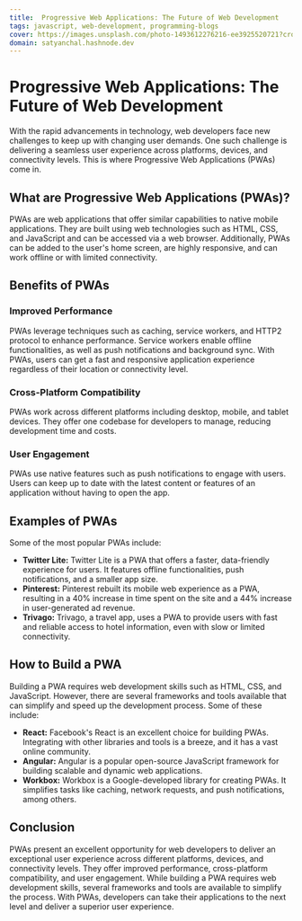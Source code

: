 ```yaml
---
title:  Progressive Web Applications: The Future of Web Development 
tags: javascript, web-development, programming-blogs
cover: https://images.unsplash.com/photo-1493612276216-ee3925520721?crop=entropy&cs=tinysrgb&fit=max&fm=jpg&ixid=MnwzNDExMjB8MHwxfHNlYXJjaHwyNXx8cHJvZ3JhbW1pbmd8ZW58MHx8fHwxNjc5MTc2Nzkx&ixlib=rb-4.0.3&q=80&w=1080
domain: satyanchal.hashnode.dev
--- 
```

# Progressive Web Applications: The Future of Web Development 

With the rapid advancements in technology, web developers face new challenges to keep up with changing user demands. One such challenge is delivering a seamless user experience across platforms, devices, and connectivity levels. This is where Progressive Web Applications (PWAs) come in. 

## What are Progressive Web Applications (PWAs)? 

PWAs are web applications that offer similar capabilities to native mobile applications. They are built using web technologies such as HTML, CSS, and JavaScript and can be accessed via a web browser. Additionally, PWAs can be added to the user's home screen, are highly responsive, and can work offline or with limited connectivity. 

## Benefits of PWAs 

### Improved Performance 

PWAs leverage techniques such as caching, service workers, and HTTP2 protocol to enhance performance. Service workers enable offline functionalities, as well as push notifications and background sync. With PWAs, users can get a fast and responsive application experience regardless of their location or connectivity level. 

### Cross-Platform Compatibility 

PWAs work across different platforms including desktop, mobile, and tablet devices. They offer one codebase for developers to manage, reducing development time and costs. 

### User Engagement 

PWAs use native features such as push notifications to engage with users. Users can keep up to date with the latest content or features of an application without having to open the app. 

## Examples of PWAs 

Some of the most popular PWAs include: 

- **Twitter Lite:** Twitter Lite is a PWA that offers a faster, data-friendly experience for users. It features offline functionalities, push notifications, and a smaller app size. 
- **Pinterest:** Pinterest rebuilt its mobile web experience as a PWA, resulting in a 40% increase in time spent on the site and a 44% increase in user-generated ad revenue. 
- **Trivago:** Trivago, a travel app, uses a PWA to provide users with fast and reliable access to hotel information, even with slow or limited connectivity. 

## How to Build a PWA 

Building a PWA requires web development skills such as HTML, CSS, and JavaScript. However, there are several frameworks and tools available that can simplify and speed up the development process. Some of these include: 

- **React:** Facebook's React is an excellent choice for building PWAs. Integrating with other libraries and tools is a breeze, and it has a vast online community. 
- **Angular:** Angular is a popular open-source JavaScript framework for building scalable and dynamic web applications. 
- **Workbox:** Workbox is a Google-developed library for creating PWAs. It simplifies tasks like caching, network requests, and push notifications, among others. 

## Conclusion 

PWAs present an excellent opportunity for web developers to deliver an exceptional user experience across different platforms, devices, and connectivity levels. They offer improved performance, cross-platform compatibility, and user engagement. While building a PWA requires web development skills, several frameworks and tools are available to simplify the process. With PWAs, developers can take their applications to the next level and deliver a superior user experience.
